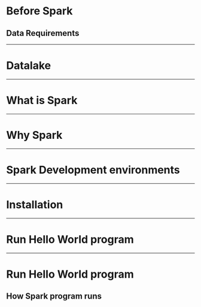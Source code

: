 
# Before Spark
## Data Requirements
---
# Datalake
---
# What is Spark
---
# Why Spark
---
# Spark Development environments
---
# Installation
---
# Run Hello World program
---
# Run Hello World program
How Spark program runs
---
